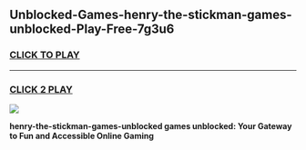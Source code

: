 
## Unblocked-Games-henry-the-stickman-games-unblocked-Play-Free-7g3u6
<h3>
<a href="https://premium76.site?title=henry-the-stickman-games-unblocked&ref=18A1">CLICK TO PLAY</a></h3>
<hr>

<h3>
<a href="https://premium76.site?title=henry-the-stickman-games-unblocked&ref=18A1">CLICK 2 PLAY</a>
  
</h3>

<a href="https://premium76.site?title=henry-the-stickman-games-unblocked&ref=18A1"><img src="https://clearcache.store/games.png"></a>


**henry-the-stickman-games-unblocked games unblocked: Your Gateway to Fun and Accessible Online Gaming**

